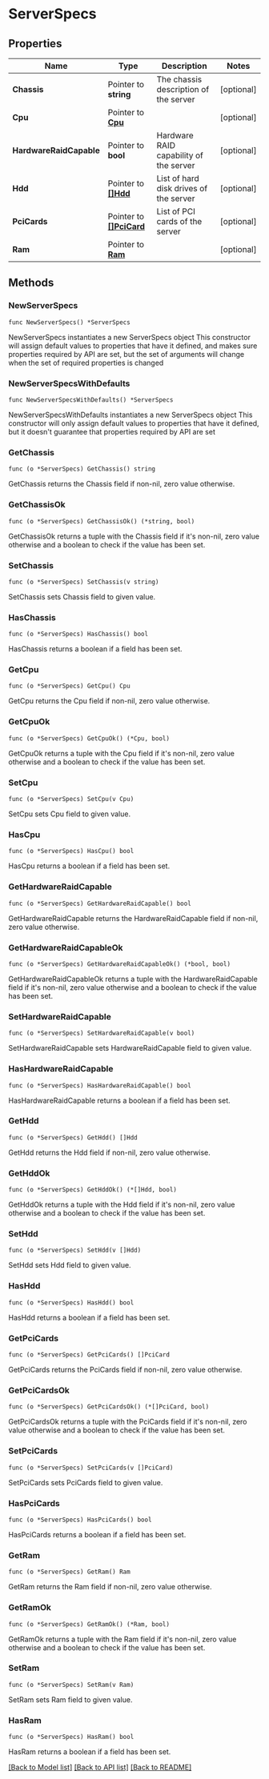 # ServerSpecs

## Properties

Name | Type | Description | Notes
------------ | ------------- | ------------- | -------------
**Chassis** | Pointer to **string** | The chassis description of the server | [optional] 
**Cpu** | Pointer to [**Cpu**](Cpu.md) |  | [optional] 
**HardwareRaidCapable** | Pointer to **bool** | Hardware RAID capability of the server | [optional] 
**Hdd** | Pointer to [**[]Hdd**](Hdd.md) | List of hard disk drives of the server | [optional] 
**PciCards** | Pointer to [**[]PciCard**](PciCard.md) | List of PCI cards of the server | [optional] 
**Ram** | Pointer to [**Ram**](Ram.md) |  | [optional] 

## Methods

### NewServerSpecs

`func NewServerSpecs() *ServerSpecs`

NewServerSpecs instantiates a new ServerSpecs object
This constructor will assign default values to properties that have it defined,
and makes sure properties required by API are set, but the set of arguments
will change when the set of required properties is changed

### NewServerSpecsWithDefaults

`func NewServerSpecsWithDefaults() *ServerSpecs`

NewServerSpecsWithDefaults instantiates a new ServerSpecs object
This constructor will only assign default values to properties that have it defined,
but it doesn't guarantee that properties required by API are set

### GetChassis

`func (o *ServerSpecs) GetChassis() string`

GetChassis returns the Chassis field if non-nil, zero value otherwise.

### GetChassisOk

`func (o *ServerSpecs) GetChassisOk() (*string, bool)`

GetChassisOk returns a tuple with the Chassis field if it's non-nil, zero value otherwise
and a boolean to check if the value has been set.

### SetChassis

`func (o *ServerSpecs) SetChassis(v string)`

SetChassis sets Chassis field to given value.

### HasChassis

`func (o *ServerSpecs) HasChassis() bool`

HasChassis returns a boolean if a field has been set.

### GetCpu

`func (o *ServerSpecs) GetCpu() Cpu`

GetCpu returns the Cpu field if non-nil, zero value otherwise.

### GetCpuOk

`func (o *ServerSpecs) GetCpuOk() (*Cpu, bool)`

GetCpuOk returns a tuple with the Cpu field if it's non-nil, zero value otherwise
and a boolean to check if the value has been set.

### SetCpu

`func (o *ServerSpecs) SetCpu(v Cpu)`

SetCpu sets Cpu field to given value.

### HasCpu

`func (o *ServerSpecs) HasCpu() bool`

HasCpu returns a boolean if a field has been set.

### GetHardwareRaidCapable

`func (o *ServerSpecs) GetHardwareRaidCapable() bool`

GetHardwareRaidCapable returns the HardwareRaidCapable field if non-nil, zero value otherwise.

### GetHardwareRaidCapableOk

`func (o *ServerSpecs) GetHardwareRaidCapableOk() (*bool, bool)`

GetHardwareRaidCapableOk returns a tuple with the HardwareRaidCapable field if it's non-nil, zero value otherwise
and a boolean to check if the value has been set.

### SetHardwareRaidCapable

`func (o *ServerSpecs) SetHardwareRaidCapable(v bool)`

SetHardwareRaidCapable sets HardwareRaidCapable field to given value.

### HasHardwareRaidCapable

`func (o *ServerSpecs) HasHardwareRaidCapable() bool`

HasHardwareRaidCapable returns a boolean if a field has been set.

### GetHdd

`func (o *ServerSpecs) GetHdd() []Hdd`

GetHdd returns the Hdd field if non-nil, zero value otherwise.

### GetHddOk

`func (o *ServerSpecs) GetHddOk() (*[]Hdd, bool)`

GetHddOk returns a tuple with the Hdd field if it's non-nil, zero value otherwise
and a boolean to check if the value has been set.

### SetHdd

`func (o *ServerSpecs) SetHdd(v []Hdd)`

SetHdd sets Hdd field to given value.

### HasHdd

`func (o *ServerSpecs) HasHdd() bool`

HasHdd returns a boolean if a field has been set.

### GetPciCards

`func (o *ServerSpecs) GetPciCards() []PciCard`

GetPciCards returns the PciCards field if non-nil, zero value otherwise.

### GetPciCardsOk

`func (o *ServerSpecs) GetPciCardsOk() (*[]PciCard, bool)`

GetPciCardsOk returns a tuple with the PciCards field if it's non-nil, zero value otherwise
and a boolean to check if the value has been set.

### SetPciCards

`func (o *ServerSpecs) SetPciCards(v []PciCard)`

SetPciCards sets PciCards field to given value.

### HasPciCards

`func (o *ServerSpecs) HasPciCards() bool`

HasPciCards returns a boolean if a field has been set.

### GetRam

`func (o *ServerSpecs) GetRam() Ram`

GetRam returns the Ram field if non-nil, zero value otherwise.

### GetRamOk

`func (o *ServerSpecs) GetRamOk() (*Ram, bool)`

GetRamOk returns a tuple with the Ram field if it's non-nil, zero value otherwise
and a boolean to check if the value has been set.

### SetRam

`func (o *ServerSpecs) SetRam(v Ram)`

SetRam sets Ram field to given value.

### HasRam

`func (o *ServerSpecs) HasRam() bool`

HasRam returns a boolean if a field has been set.


[[Back to Model list]](../README.md#documentation-for-models) [[Back to API list]](../README.md#documentation-for-api-endpoints) [[Back to README]](../README.md)


